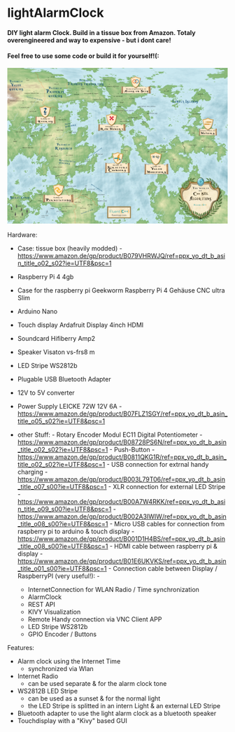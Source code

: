 # lightAlarmClock

#### DIY light alarm Clock. Build in a tissue box from Amazon. Totaly overengineered and way to expensive - but i dont care! 
#### Feel free to use some code or build it for yourself!(:

![lightAlarmClock](https://github.com/lukasbenz/lightAlarmClock/blob/develop/docuImg/world_map_of_cpp_STL_algorithms.png)


Hardware:
 - Case: tissue box (heavily modded)
 				- https://www.amazon.de/gp/product/B079VHRWJQ/ref=ppx_yo_dt_b_asin_title_o02_s02?ie=UTF8&psc=1 
 - Raspberry Pi 4 4gb    
 - Case for the raspberry pi Geekworm Raspberry Pi 4 Gehäuse CNC ultra Slim   
 - Arduino Nano
 - Touch display Ardafruit Display 4inch HDMI
 - Soundcard Hifiberry Amp2
 - Speaker Visaton vs-frs8 m
 - LED Stripe WS2812b
 - Plugable USB Bluetooth Adapter
 - 12V to 5V converter
 - Power Supply LEICKE 72W 12V 6A
 				- https://www.amazon.de/gp/product/B07FLZ1SGY/ref=ppx_yo_dt_b_asin_title_o05_s02?ie=UTF8&psc=1 
 - other Stuff:
   		- Rotary Encoder Modul EC11 Digital Potentiometer
   						- https://www.amazon.de/gp/product/B08728PS6N/ref=ppx_yo_dt_b_asin_title_o02_s02?ie=UTF8&psc=1
   		- Push-Button
   						- https://www.amazon.de/gp/product/B0811QKG1R/ref=ppx_yo_dt_b_asin_title_o02_s02?ie=UTF8&psc=1 
   		- USB connection for extrnal handy charging 
   						- https://www.amazon.de/gp/product/B003L79T06/ref=ppx_yo_dt_b_asin_title_o07_s00?ie=UTF8&psc=1
					- XLR connection for external LED Stripe
   						- https://www.amazon.de/gp/product/B00A7W4RKK/ref=ppx_yo_dt_b_asin_title_o09_s00?ie=UTF8&psc=1
   						- https://www.amazon.de/gp/product/B002A3IWIW/ref=ppx_yo_dt_b_asin_title_o08_s00?ie=UTF8&psc=1
					- Micro USB cables for connection from raspberry pi to arduino & touch display
   						- https://www.amazon.de/gp/product/B001D1H4BS/ref=ppx_yo_dt_b_asin_title_o08_s00?ie=UTF8&psc=1
					- HDMI cable between raspberry pi & display
   						- https://www.amazon.de/gp/product/B01E6UKVKS/ref=ppx_yo_dt_b_asin_title_o01_s00?ie=UTF8&psc=1
					- Connection cable between Display / RaspberryPI (very useful!): 
   						-   
 
 

      - InternetConnection for WLAN Radio / Time synchronization
      - AlarmClock
      - REST API
      - KIVY Visualization
      - Remote Handy connection via VNC Client APP     
      - LED Stripe WS2812b
      - GPIO Encoder / Buttons
      
      
Features: 
  - Alarm clock using the Internet Time 
    - synchronized via Wlan
  - Internet Radio 
    - can be used separate & for the alarm clock tone
  - WS2812B LED Stripe 
    - can be used as a sunset & for the normal light
    - the LED Stripe is splitted in an intern Light & an external LED Stripe
  - Bluetooth adapter to use the light alarm clock as a bluetooth speaker 
  - Touchdisplay with a "Kivy" based GUI


